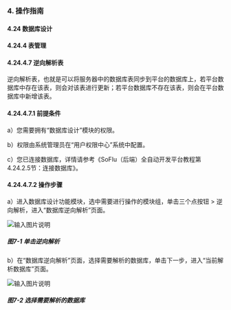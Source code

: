 ### 4. 操作指南

#### 4.24 数据库设计

#### 4.24.4 表管理

#### 4.24.4.7 逆向解析表

逆向解析表，也就是可以将服务器中的数据库表同步到平台的数据库上，若平台数据库中存在该表，则会对该表进行更新；若平台数据库不存在该表，则会在平台数据库中新增该表。

#### 4.24.4.7.1 前提条件

a）您需要拥有“数据库设计”模块的权限。

b）权限由系统管理员在“用户权限中心”系统中配置。

c）您已连接数据库，详情请参考《SoFlu（后端）全自动开发平台教程第4.24.2.5节：连接数据库》。

#### 4.24.4.7.2 操作步骤

a）进入数据库设计功能模块，选中需要进行操作的模块组，单击三个点按钮 > 逆向解析，进入“数据库逆向解析”页面。

![输入图片说明](../../../../../images/SoFlu%EF%BC%88%E5%90%8E%E7%AB%AF%EF%BC%89%E5%BC%80%E5%8F%91%E5%B9%B3%E5%8F%B0/1.%20%E6%9C%80%E6%96%B0%E7%89%88%E6%9C%AC%20-%20%E6%9B%B4%E6%96%B0%E6%97%A5%E6%9C%9F%20-%202022.10.08/4.%20%E6%93%8D%E4%BD%9C%E6%8C%87%E5%8D%97/24.%20%E6%95%B0%E6%8D%AE%E5%BA%93%E8%AE%BE%E8%AE%A1/4.%20%E8%A1%A8%E7%AE%A1%E7%90%86/7-1.png)

##### 图7-1 单击逆向解析

b）在“数据库逆向解析”页面，选择需要解析的数据库，单击下一步，进入“当前解析数据库”页面。

![输入图片说明](../../../../../images/SoFlu%EF%BC%88%E5%90%8E%E7%AB%AF%EF%BC%89%E5%BC%80%E5%8F%91%E5%B9%B3%E5%8F%B0/1.%20%E6%9C%80%E6%96%B0%E7%89%88%E6%9C%AC%20-%20%E6%9B%B4%E6%96%B0%E6%97%A5%E6%9C%9F%20-%202022.10.08/4.%20%E6%93%8D%E4%BD%9C%E6%8C%87%E5%8D%97/24.%20%E6%95%B0%E6%8D%AE%E5%BA%93%E8%AE%BE%E8%AE%A1/4.%20%E8%A1%A8%E7%AE%A1%E7%90%86/7-2.png)

##### 图7-2 选择需要解析的数据库
